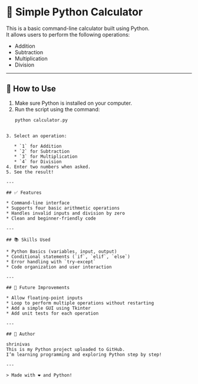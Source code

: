 # 🧮 Simple Python Calculator

This is a basic command-line calculator built using Python.  
It allows users to perform the following operations:

- Addition
- Subtraction
- Multiplication
- Division

---

## 🔧 How to Use

1. Make sure Python is installed on your computer.
2. Run the script using the command:
   ```bash
   python calculator.py
````

3. Select an operation:

   * `1` for Addition
   * `2` for Subtraction
   * `3` for Multiplication
   * `4` for Division
4. Enter two numbers when asked.
5. See the result!

---

## ✅ Features

* Command-line interface
* Supports four basic arithmetic operations
* Handles invalid inputs and division by zero
* Clean and beginner-friendly code

---

## 📚 Skills Used

* Python Basics (variables, input, output)
* Conditional statements (`if`, `elif`, `else`)
* Error handling with `try-except`
* Code organization and user interaction

---

## 🚀 Future Improvements

* Allow floating-point inputs
* Loop to perform multiple operations without restarting
* Add a simple GUI using Tkinter
* Add unit tests for each operation

---

## 📝 Author

shrinivas
This is my Python project uploaded to GitHub.
I’m learning programming and exploring Python step by step!

---

> Made with ❤️ and Python!




